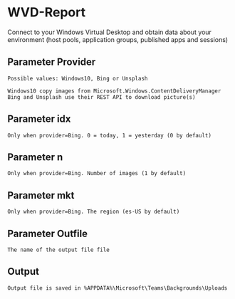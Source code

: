 ﻿# WVD-Report
Connect to your Windows Virtual Desktop and obtain data about your environment (host pools, application groups, published apps and sessions)

## Parameter Provider
    Possible values: Windows10, Bing or Unsplash

    Windows10 copy images from Microsoft.Windows.ContentDeliveryManager
    Bing and Unsplash use their REST API to download picture(s)

## Parameter idx
    Only when provider=Bing. 0 = today, 1 = yesterday (0 by default)

## Parameter n
    Only when provider=Bing. Number of images (1 by default)

## Parameter mkt
    Only when provider=Bing. The region (es-US by default)
  
## Parameter Outfile
    The name of the output file file

## Output
    Output file is saved in %APPDATA%\Microsoft\Teams\Backgrounds\Uploads
